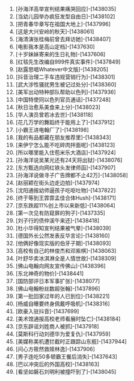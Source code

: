 
1. [孙海洋高举宣判结果痛哭回应]-[1438035]
1. [当幼儿园举办疯狂发型自由日]-[1438102]
1. [把青春华章写在祖国大地上]-[1437996]
1. [这是大兴安岭的秋天]-[1438061]
1. [海清演张桂梅前曾去拜访她]-[1438407]
1. [电影我本是高山定档]-[1437630]
1. [十岁妹妹寄来的生日礼物]-[1437606]
1. [红毯先生改编自999件真实事件]-[1437849]
1. [赵露思唱Whatever中文版]-[1438205]
1. [抖音治理二手车违规营销行为]-[1438301]
1. [武大涉性骚扰男生被记过处分]-[1438360]
1. [美军出动特种部队帮助以色列]-[1437936]
1. [中国特使同以色列官员通话]-[1437248]
1. [秋日治愈系美食来上分]-[1438023]
1. [华人演员曾若冰去世]-[1438118]
1. [花几万学的舞蹈终于能用上了]-[1437912]
1. [小霸王进电翰厂了]-[1438198]
1. [我的有品都藏在朋友推荐里]-[1438343]
1. [来伊宁怎么能不吃碎肉拌面呢]-[1438123]
1. [所以哪里能入住苞米乐大酒店]-[1437924]
1. [孙海洋说吴某光还有24天将出狱]-[1438076]
1. [东方甄选向网红铁头发律师函]-[1437907]
1. [孙海洋说做寻子广告牌都不止42万]-[1438058]
1. [赵丽颖在街头边走边拍]-[1437974]
1. [沈阳通报幼师逼孩子吃呕吐物]-[1437822]
1. [终于等到王霏霏孟佳合体Hush]-[1438171]
1. [京东跌超11%创上市以来新低]-[1438064]
1. [第一次见有防窥屏的狗子]-[1437335]
1. [刘子行的债仲溪午来还]-[1438418]
1. [杜小华得知宣判结果被气晕]-[1438039]
1. [德国外长公然发表反华言论]-[1438160]
1. [他俩好像现实版的伯牙子期]-[1438093]
1. [高校有自己的林俊杰和邓紫棋]-[1438063]
1. [叶舒华卖冰淇淋全是人情世故]-[1438309]
1. [佛山电翰向网友宣传佛山]-[1438396]
1. [东北神奇的物价]-[1438441]
1. [国防部评日本军事扩张]-[1438077]
1. [佛山电翰粉丝数超张翰]-[1437896]
1. [第一批回家过年的人已到位]-[1438221]
1. [杨威自曝要终身佩戴呼吸机]-[1438316]
1. [欧豪入驻抖音]-[1437699]
1. [美术馆通报高校老师看展时坠亡]-[1438184]
1. [京东辟谣刘姓商人被抓]-[1437918]
1. [莫斯科行动刘德华为爱复仇]-[1437959]
1. [美媒称美机遭拦截时正跟踪山东舰]-[1437944]
1. [问心方筱然救赎林逸]-[1437906]
1. [男子连吃50多顿霸王餐后消失]-[1437643]
1. [巴以冲突后的外国高校]-[1438163]
1. [看坚如磐石刘明利被撞吓到了]-[1438045]
